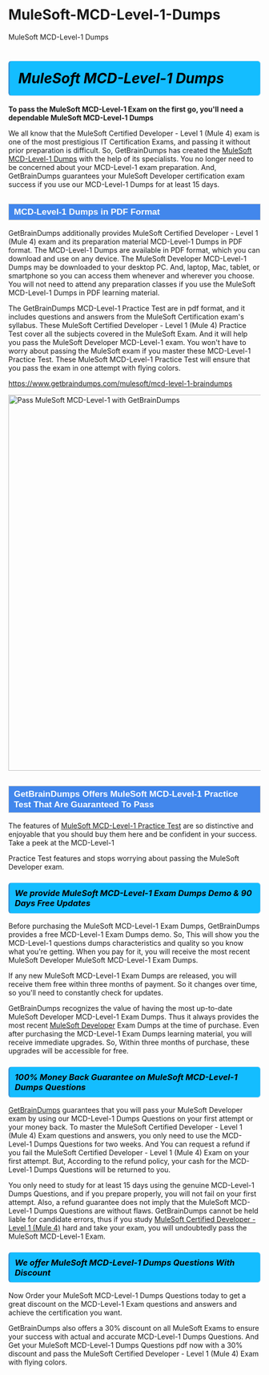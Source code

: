 # MuleSoft-MCD-Level-1-Dumps
MuleSoft MCD-Level-1 Dumps
<h1><strong><span style="display: block; color: #000000; background: #14BDFF; border: 0.5px solid #AED6F1; border-left: 3px solid #3498DB; padding: .6em; border-radius: 6px;">                     <em>MuleSoft MCD-Level-1 <span class="exam_variation">Dumps</span> </em>                </span></strong>            </h1>                        <p><strong>To pass the MuleSoft MCD-Level-1 Exam on the first go, you'll need a dependable MuleSoft MCD-Level-1 <span class="exam_variation">Dumps</span></strong></p>                        <p>We all know that the MuleSoft Certified Developer - Level 1 (Mule 4) exam is one of the most prestigious IT Certification Exams,             and passing it without prior preparation is difficult. So, GetBrainDumps has created the <a href="https://www.getbraindumps.com/mulesoft/mcd-level-1-braindumps">MuleSoft MCD-Level-1 <span class="exam_variation">Dumps</span></a> with the help of its specialists.             You no longer need to be concerned about your MCD-Level-1 exam preparation. And, GetBrainDumps guarantees your MuleSoft Developer certification             exam success if you use our MCD-Level-1 <span class="exam_variation">Dumps</span> for at least 15 days.</p>                        <h2 style="background: #4287ec; border: 1px solid #cccccc; padding: 5px 10px;">                <span style="color: #ffffff;">                    <span style="font-size: 11pt;">                        <span style="line-height: normal;">                            <span style="font-family: Calibri,sans-serif;">                                <strong>                                    <span style="font-size: 13.0pt;">MCD-Level-1 <span class="exam_variation">Dumps</span> in PDF Format</span>                                </strong>                            </span>                        </span>                    </span>                </span>            </h2>                        <p>GetBrainDumps additionally provides MuleSoft Certified Developer - Level 1 (Mule 4) exam and its preparation material MCD-Level-1 <span class="exam_variation">Dumps</span> in PDF format.             The MCD-Level-1 <span class="exam_variation">Dumps</span> are available in PDF format, which you can download and use on any device. The MuleSoft Developer MCD-Level-1 <span class="exam_variation">Dumps</span> may be downloaded             to your desktop PC. And, laptop, Mac, tablet, or smartphone so you can access them whenever and wherever you choose. You will not need to attend any preparation classes if you use             the MuleSoft MCD-Level-1 <span class="exam_variation">Dumps</span> in PDF learning material. </p>                        <p>The GetBrainDumps MCD-Level-1 <span class="exam_variation2">Practice Test</span> are in pdf format, and  it includes questions and answers from the MuleSoft Certification exam's syllabus. These             MuleSoft Certified Developer - Level 1 (Mule 4) <span class="exam_variation2">Practice Test</span> cover all the subjects covered in the MuleSoft Exam. And it will help you pass the             MuleSoft Developer MCD-Level-1 exam. You won't have to worry about passing the MuleSoft exam if you master these MCD-Level-1 <span class="exam_variation2">Practice Test</span>.             These MuleSoft MCD-Level-1 <span class="exam_variation2">Practice Test</span> will ensure that you pass the exam in one attempt with flying colors.</p>                        <p><a href="https://www.getbraindumps.com/mulesoft/mcd-level-1-braindumps">https://www.getbraindumps.com/mulesoft/mcd-level-1-braindumps</a></p>                        <p><a href="https://www.getbraindumps.com/"><img src="https://www.getbraindumps.com/images/get-updated-exam-questions-with-discount-getbraindumps.jpg" class="postImage" alt="Pass MuleSoft MCD-Level-1 with GetBrainDumps" width="750"></a></p>                            <h2 style="background: #4287ec; border: 1px solid #cccccc; padding: 5px 10px;">                <span style="color: #ffffff;">                    <span style="font-size: 11pt;">                        <span style="line-height: normal;">                            <span style="font-family: Calibri,sans-serif;">                                <strong>                                    <span style="font-size: 13.0pt;">GetBrainDumps Offers MuleSoft MCD-Level-1 <span class="exam_variation2">Practice Test</span> That Are Guaranteed To Pass</span>                                </strong>                            </span>                        </span>                    </span>                </span>            </h2>                        <p>The features of <a href="https://www.getbraindumps.com/mulesoft-braindumps.html">MuleSoft MCD-Level-1 <span class="exam_variation2">Practice Test</span></a> are so distinctive and enjoyable that you should buy them here and be confident in your success. Take a peek at the MCD-Level-1</p>            <p> <span class="exam_variation2">Practice Test</span> features and stops worrying about passing the MuleSoft Developer exam.</p>                        <h3>                <strong>                    <span style="display: block; color: #000000; background: #14BDFF; border: 0.5px solid #AED6F1; border-left: 3px solid #3498DB; padding: .6em; border-radius: 6px;">                        <em>We provide MuleSoft MCD-Level-1 <span class="exam_variation3">Exam Dumps</span> Demo &amp; 90 Days Free Updates</em>                    </span>                </strong>            </h3>                        <p>Before purchasing the MuleSoft MCD-Level-1 <span class="exam_variation3">Exam Dumps</span>, GetBrainDumps provides a free MCD-Level-1 <span class="exam_variation3">Exam Dumps</span> demo. So, This will show you the MCD-Level-1 questions dumps             characteristics and quality so you know what you're getting. When you pay for it, you will receive the most recent             MuleSoft Developer MuleSoft MCD-Level-1 <span class="exam_variation3">Exam Dumps</span>.</p>                        <p>If any new MuleSoft MCD-Level-1 <span class="exam_variation3">Exam Dumps</span> are released, you will receive them free within three months of payment.             So it changes over time, so you'll need to constantly check for updates.</p>                        <p>GetBrainDumps recognizes the value of having the most up-to-date MuleSoft Developer MCD-Level-1 <span class="exam_variation3">Exam Dumps</span>. Thus it always provides the most recent             <a href="https://www.getbraindumps.com/mulesoft/mulesoft-developer-braindumps.html">MuleSoft Developer</a> <span class="exam_variation3">Exam Dumps</span> at the time of purchase. Even after purchasing the MCD-Level-1 <span class="exam_variation3">Exam Dumps</span> learning material, you will receive immediate upgrades.             So, Within three months of purchase, these upgrades will be accessible for free.</p>                        <h3>                <strong>                    <span style="display: block; color: #000000; background: #14BDFF; border: 0.5px solid #AED6F1; border-left: 3px solid #3498DB; padding: .6em; border-radius: 6px;">                        <em>100% Money Back Guarantee on MuleSoft MCD-Level-1 <span class="exam_variation4">Dumps Questions</span></em>                    </span>                </strong>            </h3>                        <p><a href="https://www.getbraindumps.com/">GetBrainDumps</a> guarantees that you will pass your MuleSoft Developer exam by using our MCD-Level-1 <span class="exam_variation4">Dumps Questions</span> on your first attempt or your money back.             To master the MuleSoft Certified Developer - Level 1 (Mule 4) Exam questions and answers, you only need to use the MCD-Level-1 <span class="exam_variation4">Dumps Questions</span> for             two weeks. And You can request a refund if you fail the MuleSoft Certified Developer - Level 1 (Mule 4) Exam on your first attempt. But, According to the refund policy, your cash             for the MCD-Level-1 <span class="exam_variation4">Dumps Questions</span> will be returned to you.</p>                        <p>You only need to study for at least 15 days using the genuine MCD-Level-1 <span class="exam_variation4">Dumps Questions</span>, and if you prepare properly, you will not fail on your first attempt.             Also, a refund guarantee does not imply that the MuleSoft MCD-Level-1 <span class="exam_variation4">Dumps Questions</span> are without flaws. GetBrainDumps cannot be held liable for candidate errors,             thus if you study <a href="https://www.getbraindumps.com/mulesoft/mcd-level-1-braindumps">MuleSoft Certified Developer - Level 1 (Mule 4)</a> hard and take your exam, you will undoubtedly pass the MuleSoft MCD-Level-1 Exam. </p>                        <h3>                <strong>                    <span style="display: block; color: #000000; background: #14BDFF; border: 0.5px solid #AED6F1; border-left: 3px solid #3498DB; padding: .6em; border-radius: 6px;">                        <em>We offer MuleSoft MCD-Level-1 <span class="exam_variation4">Dumps Questions</span> With Discount</em>                    </span>                </strong>            </h3>                        <p>Now Order your MuleSoft MCD-Level-1 <span class="exam_variation4">Dumps Questions</span> today to get a great discount on the MCD-Level-1 Exam questions and answers and achieve the certification you want.</p>                        <p>GetBrainDumps also offers a 30% discount on all MuleSoft Exams to ensure your success with actual and accurate MCD-Level-1 <span class="exam_variation4">Dumps Questions</span>. And Get your MuleSoft MCD-Level-1 <span class="exam_variation4">Dumps Questions</span>             pdf now with a 30% discount and pass the MuleSoft Certified Developer - Level 1 (Mule 4) Exam with flying colors.</p>                    
